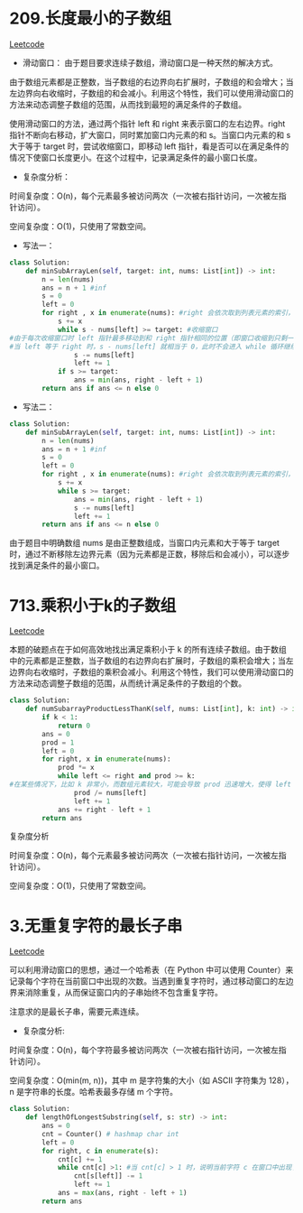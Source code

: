# 209.长度最小的子数组

[Leetcode](https://leetcode.cn/problems/minimum-size-subarray-sum/description/)

- 滑动窗口： 由于题目要求连续子数组，滑动窗口是一种天然的解决方式。

由于数组元素都是正整数，当子数组的右边界向右扩展时，子数组的和会增大；当左边界向右收缩时，子数组的和会减小。利用这个特性，我们可以使用滑动窗口的方法来动态调整子数组的范围，从而找到最短的满足条件的子数组。

使用滑动窗口的方法，通过两个指针 left 和 right 来表示窗口的左右边界。right 指针不断向右移动，扩大窗口，同时累加窗口内元素的和 s。当窗口内元素的和 s 大于等于 target 时，尝试收缩窗口，即移动 left 指针，看是否可以在满足条件的情况下使窗口长度更小。在这个过程中，记录满足条件的最小窗口长度。

- 复杂度分析：
  
时间复杂度：O(n)，每个元素最多被访问两次（一次被右指针访问，一次被左指针访问）。

空间复杂度：O(1)，只使用了常数空间。

- 写法一：
  
```python
class Solution:
    def minSubArrayLen(self, target: int, nums: List[int]) -> int:
        n = len(nums)
        ans = n + 1 #inf
        s = 0
        left = 0
        for right , x in enumerate(nums): #right 会依次取到列表元素的索引，x 会依次取到列表中的元素。 x = nums[right] 扩大滑动窗口的范围
            s += x
            while s - nums[left] >= target: #收缩窗口
#由于每次收缩窗口时 left 指针最多移动到和 right 指针相同的位置（即窗口收缩到只剩一个元素）
#当 left 等于 right 时，s - nums[left] 就相当于 0，此时不会进入 while 循环继续收缩窗口，因为 s - nums[left] >= target 不成立。所以，不会出现 left 指针超过 right 指针的情况，因此不需要额外判断 left < right。
                s -= nums[left]
                left += 1
            if s >= target:
                ans = min(ans, right - left + 1)
        return ans if ans <= n else 0
```

- 写法二：

```python
class Solution:
    def minSubArrayLen(self, target: int, nums: List[int]) -> int:
        n = len(nums)
        ans = n + 1 #inf
        s = 0
        left = 0
        for right , x in enumerate(nums): #right 会依次取到列表元素的索引，x 会依次取到列表中的元素。 x = nums[right] 扩大滑动窗口的范围
            s += x
            while s >= target:
                ans = min(ans, right - left + 1)
                s -= nums[left]
                left += 1
        return ans if ans <= n else 0
```

由于题目中明确数组 nums 是由正整数组成，当窗口内元素和大于等于 target 时，通过不断移除左边界元素（因为元素都是正数，移除后和会减小），可以逐步找到满足条件的最小窗口。

# 713.乘积小于k的子数组

[Leetcode](https://leetcode.cn/problems/subarray-product-less-than-k/description/)

本题的破题点在于如何高效地找出满足乘积小于 k 的所有连续子数组。由于数组中的元素都是正整数，当子数组的右边界向右扩展时，子数组的乘积会增大；当左边界向右收缩时，子数组的乘积会减小。利用这个特性，我们可以使用滑动窗口的方法来动态调整子数组的范围，从而统计满足条件的子数组的个数。

```python
class Solution:
    def numSubarrayProductLessThanK(self, nums: List[int], k: int) -> int:
        if k < 1:
            return 0
        ans = 0
        prod = 1
        left = 0
        for right, x in enumerate(nums):
            prod *= x
            while left <= right and prod >= k:
#在某些情况下，比如 k 非常小，而数组元素较大，可能会导致 prod 迅速增大，使得 left 指针需要不断右移来缩小窗口。如果不判断 left <= right，left 指针可能会右移到超过 right 指针的位置，此时再访问 nums[left] 就会出现索引越界错误。
                prod /= nums[left]
                left += 1
            ans += right - left + 1
        return ans
```
复杂度分析

时间复杂度：O(n)，每个元素最多被访问两次（一次被右指针访问，一次被左指针访问）。

空间复杂度：O(1)，只使用了常数空间。

# 3.无重复字符的最长子串

[Leetcode](https://leetcode.cn/problems/longest-substring-without-repeating-characters/description/)

可以利用滑动窗口的思想，通过一个哈希表（在 Python 中可以使用 Counter）来记录每个字符在当前窗口中出现的次数。当遇到重复字符时，通过移动窗口的左边界来消除重复，从而保证窗口内的子串始终不包含重复字符。

注意求的是最长子串，需要元素连续。

- 复杂度分析:

时间复杂度：O(n)，每个字符最多被访问两次（一次被右指针访问，一次被左指针访问）。

空间复杂度：O(min(m, n))，其中 m 是字符集的大小（如 ASCII 字符集为 128），n 是字符串的长度。哈希表最多存储 m 个字符。

```python
class Solution:
    def lengthOfLongestSubstring(self, s: str) -> int:
        ans = 0
        cnt = Counter() # hashmap char int
        left = 0
        for right, c in enumerate(s):
            cnt[c] += 1
            while cnt[c] >1: #当 cnt[c] > 1 时，说明当前字符 c 在窗口中出现了重复，需要移动窗口的左边界 left。在移动过程中，将 s[left] 在 Counter 中的计数减 1，直到 cnt[c] <= 1，即消除了重复字符。
                cnt[s[left]] -= 1
                left += 1
            ans = max(ans, right - left + 1)
        return ans
```
